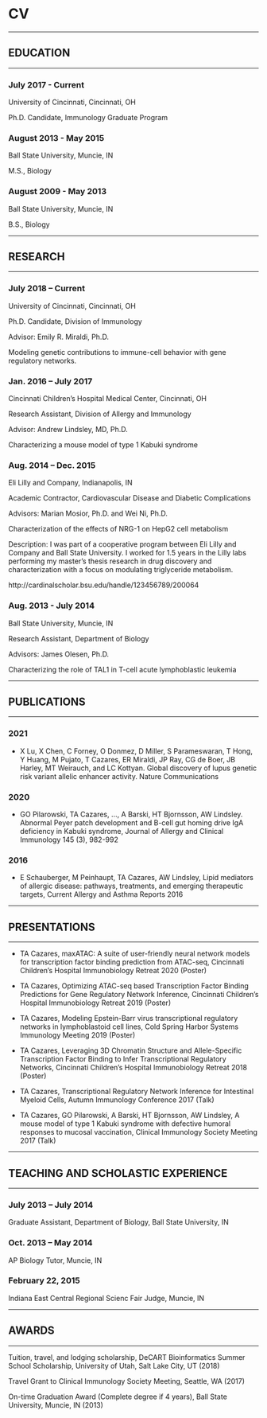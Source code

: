 # CV
___
## EDUCATION
___
### July 2017 - Current   
<p>University of Cincinnati, Cincinnati, OH</p> 
<p>Ph.D. Candidate, Immunology Graduate Program</p>

### August 2013 - May 2015
<p>Ball State University, Muncie, IN</p> 
<p>M.S., Biology</p>

### August 2009 - May 2013
<p>Ball State University, Muncie, IN</p> 
<p>B.S., Biology</p>			    	    

___
## RESEARCH
___
### July 2018 – Current
<p>University of Cincinnati, Cincinnati, OH </p> 
<p>Ph.D. Candidate, Division of Immunology</p> 
<p>Advisor: Emily R. Miraldi, Ph.D.</p> 
<p>Modeling genetic contributions to immune-cell behavior with gene regulatory networks. </p> 

### Jan. 2016 – July 2017
<p>Cincinnati Children’s Hospital Medical Center, Cincinnati, OH</p> 
<p>Research Assistant, Division of Allergy and Immunology</p> 
<p>Advisor: Andrew Lindsley, MD, Ph.D.</p> 
<p>Characterizing a mouse model of type 1 Kabuki syndrome </p> 

### Aug. 2014 – Dec. 2015
<p>Eli Lilly and Company, Indianapolis, IN</p> 
<p>Academic Contractor, Cardiovascular Disease and Diabetic Complications</p> 
<p>Advisors: Marian Mosior, Ph.D. and Wei Ni, Ph.D.</p> 
<p>Characterization of the effects of NRG-1 on HepG2 cell metabolism</p> 
<p>Description: I was part of a cooperative program between Eli Lilly and Company and Ball State University. I worked for 1.5 years in the Lilly labs performing my master’s thesis research in drug discovery and characterization with a focus on modulating triglyceride metabolism.</p>  
<p>http://cardinalscholar.bsu.edu/handle/123456789/200064</p> 

### Aug. 2013 - July 2014
<p>Ball State University, Muncie, IN</p> 
<p>Research Assistant, Department of Biology</p> 
<p>Advisors: James Olesen, Ph.D.</p> 
<p>Characterizing the role of TAL1 in T-cell acute lymphoblastic leukemia</p> 

___
## PUBLICATIONS
___
### 2021 

* X Lu, X Chen, C Forney, O Donmez, D Miller, S Parameswaran, T Hong, Y Huang, M Pujato, T Cazares, ER Miraldi, JP Ray, CG de Boer, JB Harley, MT Weirauch, and LC Kottyan. Global discovery of lupus genetic risk variant allelic enhancer activity. Nature Communications

### 2020

* GO Pilarowski, TA Cazares, …, A Barski, HT Bjornsson, AW Lindsley. Abnormal Peyer patch development and B-cell gut homing drive IgA deficiency in Kabuki syndrome, Journal of Allergy and Clinical Immunology 145 (3), 982-992

### 2016 

* E Schauberger, M Peinhaupt, TA Cazares, AW Lindsley, Lipid mediators of allergic disease: pathways, treatments, and emerging therapeutic targets, Current Allergy and Asthma Reports 2016

___

## PRESENTATIONS
___

* TA Cazares, maxATAC: A suite of user-friendly neural network models for transcription factor binding prediction from ATAC-seq, Cincinnati Children’s Hospital Immunobiology Retreat 2020 (Poster)
  

* TA Cazares, Optimizing ATAC-seq based Transcription Factor Binding Predictions for Gene Regulatory Network Inference, Cincinnati Children’s Hospital Immunobiology Retreat 2019 (Poster)


* TA Cazares, Modeling Epstein-Barr virus transcriptional regulatory networks in lymphoblastoid cell lines, Cold Spring Harbor Systems Immunology Meeting 2019 (Poster)


* TA Cazares, Leveraging 3D Chromatin Structure and Allele-Specific Transcription Factor Binding to Infer Transcriptional Regulatory Networks, Cincinnati Children’s Hospital Immunobiology Retreat 2018 (Poster)


* TA Cazares, Transcriptional Regulatory Network Inference for Intestinal Myeloid Cells, Autumn Immunology Conference 2017 (Talk)


* TA Cazares, GO Pilarowski, A Barski, HT Bjornsson, AW Lindsley, A mouse model of type 1 Kabuki syndrome with defective humoral responses to mucosal vaccination, Clinical Immunology Society Meeting 2017 (Talk)

___

## TEACHING AND SCHOLASTIC EXPERIENCE
___

### July 2013 – July 2014

<p>Graduate Assistant, Department of Biology, Ball State University, IN</p> 

### Oct. 2013 – May 2014

<p>AP Biology Tutor, Muncie, IN</p> 

### February 22, 2015

<p>Indiana East Central Regional Scienc Fair Judge, Muncie, IN</p> 

___
## AWARDS
___
<p>Tuition, travel, and lodging scholarship, DeCART Bioinformatics Summer School Scholarship, University of Utah, Salt Lake City, UT (2018)</p> 

<p>Travel Grant to Clinical Immunology Society Meeting, Seattle, WA (2017)</p> 

<p>On-time Graduation Award (Complete degree if 4 years), Ball State University, Muncie, IN (2013)</p> 
